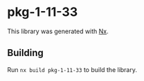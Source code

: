 # pkg-1-11-33

This library was generated with [Nx](https://nx.dev).

## Building

Run `nx build pkg-1-11-33` to build the library.
